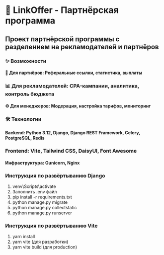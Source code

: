 # 🚀 LinkOffer - Партнёрская программа
## Проект партнёрской программы с разделением на рекламодателей и партнёров

### ✨ Возможности
#### 👥 Для партнёров: Реферальные ссылки, статистика, выплаты

### 📊 Для рекламодателей: CPA-кампании, аналитика, контроль бюджета
#### ⚙️ Для менеджеров: Модерация, настройка тарифов, мониторинг

### 🛠 Технологии
#### Backend: Python 3.12, Django, Django REST Framework, Celery, PostgreSQL, Redis

### Frontend: Vite, Tailwind CSS, DaisyUI, Font Awesome
#### Инфраструктура: Gunicorn, Nginx


### Инструкция по развёртыванию Django
1. venv\Scripts\activate
2. Заполнить .env файл
3. pip install -r requirements.txt
4. python manage.py migrate
5. python manage.py collectstatic
6. python manage.py runserver

### Инструкция по развёртыванию Vite
1. yarn install
2. yarn vite (для разработки) 
3. yarn vite build (для production) 
